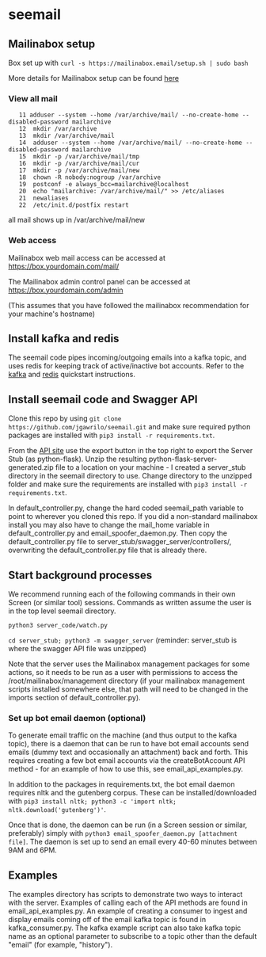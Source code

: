 # seemail

## Mailinabox setup

Box set up with `curl -s https://mailinabox.email/setup.sh | sudo bash`

More details for Mailinabox setup can be found [here](https://mailinabox.email/guide.html)

### View all mail

```
   11 adduser --system --home /var/archive/mail/ --no-create-home --disabled-password mailarchive
   12  mkdir /var/archive
   13  mkdir /var/archive/mail
   14  adduser --system --home /var/archive/mail/ --no-create-home --disabled-password mailarchive
   15  mkdir -p /var/archive/mail/tmp
   16  mkdir -p /var/archive/mail/cur
   17  mkdir -p /var/archive/mail/new
   18  chown -R nobody:nogroup /var/archive
   19  postconf -e always_bcc=mailarchive@localhost
   20  echo "mailarchive: /var/archive/mail/" >> /etc/aliases
   21  newaliases
   22  /etc/init.d/postfix restart
```

all mail shows up in /var/archive/mail/new

### Web access

Mailinabox web mail access can be accessed at https://box.yourdomain.com/mail/

The Mailinabox admin control panel can be accessed at https://box.yourdomain.com/admin

(This assumes that you have followed the mailinabox recommendation for your machine's hostname)

## Install kafka and redis

The seemail code pipes incoming/outgoing emails into a kafka topic, and uses redis for keeping track of active/inactive bot accounts. Refer to the [kafka](https://kafka.apache.org/quickstart) and [redis](https://kafka.apache.org/quickstart) quickstart instructions.

## Install seemail code and Swagger API

Clone this repo by using `git clone https://github.com/jgawrilo/seemail.git` and make sure required python packages are installed with `pip3 install -r requirements.txt`.

From the [API site](https://app.swaggerhub.com/apis/jataware/seemail/1.0) use the export button in the top right to export the Server Stub (as python-flask). Unzip the resulting python-flask-server-generated.zip file to a location on your machine - I created a server\_stub directory in the seemail directory to use. Change directory to the unzipped folder and make sure the requirements are installed with `pip3 install -r requirements.txt`.

In default\_controller.py, change the hard coded seemail\_path variable to point to wherever you cloned this repo. If you did a non-standard mailinabox install you may also have to change the mail\_home variable in default\_controller.py and email\_spoofer\_daemon.py. Then copy the default\_controller.py file to server\_stub/swagger\_server/controllers/, overwriting the default\_controller.py file that is already there.

## Start background processes

We recommend running each of the following commands in their own Screen (or similar tool) sessions. Commands as written assume the user is in the top level seemail directory.

`python3 server_code/watch.py`

`cd server_stub; python3 -m swagger_server` (reminder: server\_stub is where the swagger API file was unzipped)

Note that the server uses the Mailinabox management packages for some actions, so it needs to be run as a user with permissions to access the /root/mailinabox/management directory (if your mailinabox management scripts installed somewhere else, that path will need to be changed in the imports section of default\_controller.py).

### Set up bot email daemon (optional)

To generate email traffic on the machine (and thus output to the kafka topic), there is a daemon that can be run to have bot email accounts send emails (dummy text and occasionally an attachment) back and forth. This requires creating a few bot email accounts via the createBotAccount API method - for an example of how to use this, see email\_api\_examples.py. 

In addition to the packages in requirements.txt, the bot email daemon requires nltk and the gutenberg corpus. These can be installed/downloaded with `pip3 install nltk; python3 -c 'import nltk; nltk.download('gutenberg')'`.

Once that is done, the daemon can be run (in a Screen session or similar, preferably) simply with `python3 email_spoofer_daemon.py [attachment file]`. The daemon is set up to send an email every 40-60 minutes between 9AM and 6PM.

## Examples

The examples directory has scripts to demonstrate two ways to interact with the server. Examples of calling each of the API methods are found in email\_api\_examples.py. An example of creating a consumer to ingest and display emails coming off of the email kafka topic is found in kafka\_consumer.py. The kafka example script can also take kafka topic name as an optional parameter to subscribe to a topic other than the default "email" (for example, "history").
